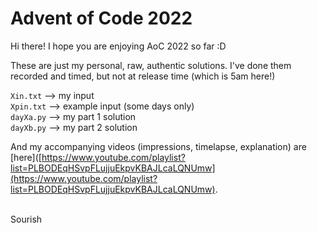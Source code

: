 # Advent of Code 2022
Hi there! I hope you are enjoying AoC 2022 so far :D

These are just my personal, raw, authentic solutions. I've done them recorded and timed, but not at release time (which is 5am here!)

`Xin.txt` --> my input<br>
`Xpin.txt` --> example input (some days only)<br>
`dayXa.py` --> my part 1 solution<br>
`dayXb.py` --> my part 2 solution<br>

And my accompanying videos (impressions, timelapse, explanation) are [here]([https://www.youtube.com/playlist?list=PLBODEqHSvpFLujjuEkpvKBAJLcaLQNUmw](https://www.youtube.com/playlist?list=PLBODEqHSvpFLujjuEkpvKBAJLcaLQNUmw).

<br>Sourish 
